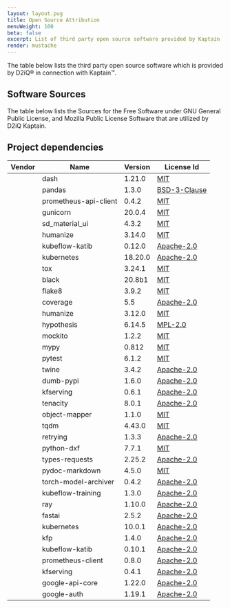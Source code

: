 ```yaml
---
layout: layout.pug
title: Open Source Attribution
menuWeight: 100
beta: false
excerpt: List of third party open source software provided by Kaptain
render: mustache
---
```


The table below lists the third party open source software which is provided by D2iQ&reg; in connection with Kaptain&trade;.

## Software Sources

The table below lists the Sources for the Free Software under GNU General Public License, and Mozilla Public License
Software that are utilized by D2iQ Kaptain.

## Project dependencies

| Vendor | Name | Version | License Id |
| -------|------|---------|------------|
|  | dash | 1.21.0 | [MIT](https://opensource.org/licenses/MIT) |
|  | pandas | 1.3.0 | [BSD-3-Clause](https://opensource.org/licenses/BSD-3-Clause) |
|  | prometheus-api-client | 0.4.2 | [MIT](https://opensource.org/licenses/MIT) |
|  | gunicorn | 20.0.4 | [MIT](https://opensource.org/licenses/MIT) |
|  | sd_material_ui | 4.3.2 | [MIT](https://opensource.org/licenses/MIT) |
|  | humanize | 3.14.0 | [MIT](https://opensource.org/licenses/MIT) |
|  | kubeflow-katib | 0.12.0 | [Apache-2.0](https://opensource.org/licenses/Apache-2.0) |
|  | kubernetes | 18.20.0 | [Apache-2.0](https://opensource.org/licenses/Apache-2.0) |
|  | tox | 3.24.1 | [MIT](https://opensource.org/licenses/MIT) |
|  | black | 20.8b1 | [MIT](https://opensource.org/licenses/MIT) |
|  | flake8 | 3.9.2 | [MIT](https://opensource.org/licenses/MIT) |
|  | coverage | 5.5 | [Apache-2.0](https://opensource.org/licenses/Apache-2.0) |
|  | humanize | 3.12.0 | [MIT](https://opensource.org/licenses/MIT) |
|  | hypothesis | 6.14.5 | [MPL-2.0](https://mozilla.org/MPL/2.0/) |
|  | mockito | 1.2.2 | [MIT](https://opensource.org/licenses/MIT) |
|  | mypy | 0.812 | [MIT](https://opensource.org/licenses/MIT) |
|  | pytest | 6.1.2 | [MIT](https://opensource.org/licenses/MIT) |
|  | twine | 3.4.2 | [Apache-2.0](https://opensource.org/licenses/Apache-2.0) |
|  | dumb-pypi | 1.6.0 | [Apache-2.0](https://opensource.org/licenses/Apache-2.0) |
|  | kfserving | 0.6.1 | [Apache-2.0](https://opensource.org/licenses/Apache-2.0) |
|  | tenacity | 8.0.1 | [Apache-2.0](https://opensource.org/licenses/Apache-2.0) |
|  | object-mapper | 1.1.0 | [MIT](https://opensource.org/licenses/MIT) |
|  | tqdm | 4.43.0 | [MIT](https://opensource.org/licenses/MIT) |
|  | retrying | 1.3.3 | [Apache-2.0](https://opensource.org/licenses/Apache-2.0) |
|  | python-dxf | 7.7.1 | [MIT](https://opensource.org/licenses/MIT) |
|  | types-requests | 2.25.2 | [Apache-2.0](https://opensource.org/licenses/Apache-2.0) |
|  | pydoc-markdown | 4.5.0 | [MIT](https://opensource.org/licenses/MIT) |
|  | torch-model-archiver | 0.4.2 | [Apache-2.0](https://opensource.org/licenses/Apache-2.0) |
|  | kubeflow-training | 1.3.0 | [Apache-2.0](https://opensource.org/licenses/Apache-2.0) |
|  | ray | 1.10.0 | [Apache-2.0](https://opensource.org/licenses/Apache-2.0) |
|  | fastai | 2.5.2 | [Apache-2.0](https://opensource.org/licenses/Apache-2.0) |
|  | kubernetes | 10.0.1 | [Apache-2.0](https://opensource.org/licenses/Apache-2.0) |
|  | kfp | 1.4.0 | [Apache-2.0](https://opensource.org/licenses/Apache-2.0) |
|  | kubeflow-katib | 0.10.1 | [Apache-2.0](https://opensource.org/licenses/Apache-2.0) |
|  | prometheus-client | 0.8.0 | [Apache-2.0](https://opensource.org/licenses/Apache-2.0) |
|  | kfserving | 0.4.1 | [Apache-2.0](https://opensource.org/licenses/Apache-2.0) |
|  | google-api-core | 1.22.0 | [Apache-2.0](https://opensource.org/licenses/Apache-2.0) |
|  | google-auth | 1.19.1 | [Apache-2.0](https://opensource.org/licenses/Apache-2.0) |
